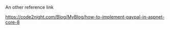 An other reference link 

https://code2night.com/Blog/MyBlog/how-to-implement-paypal-in-aspnet-core-8


